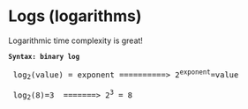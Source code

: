 # Logs (logarithms)

Logarithmic time complexity is great!

**`Syntax: binary log`**

<pre>
 log<sub>2</sub>(value) = exponent ==========> 2<sup>exponent</sup>=value
</pre>

<pre>
 log<sub>2</sub>(8)=3  =======> 2<sup>3</sup> = 8
</pre>
